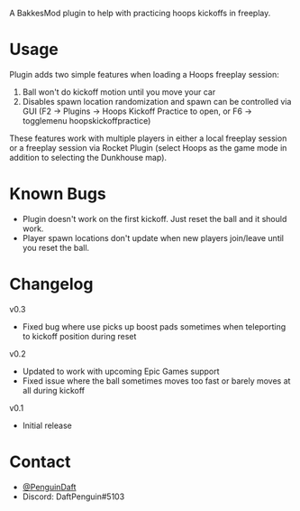 A BakkesMod plugin to help with practicing hoops kickoffs in freeplay.

# Usage

Plugin adds two simple features when loading a Hoops freeplay session:
1. Ball won't do kickoff motion until you move your car
2. Disables spawn location randomization and spawn can be controlled via GUI (F2 -> Plugins -> Hoops Kickoff Practice to open, or F6 -> togglemenu hoopskickoffpractice)

These features work with multiple players in either a local freeplay session or a freeplay session via Rocket Plugin (select Hoops as the game mode in addition to selecting the Dunkhouse map).

# Known Bugs

* Plugin doesn't work on the first kickoff. Just reset the ball and it should work.
* Player spawn locations don't update when new players join/leave until you reset the ball.

# Changelog

v0.3
* Fixed bug where use picks up boost pads sometimes when teleporting to kickoff position during reset

v0.2
* Updated to work with upcoming Epic Games support
* Fixed issue where the ball sometimes moves too fast or barely moves at all during kickoff


v0.1
* Initial release

# Contact

* [@PenguinDaft](twitter.com/PenguinDaft)
* Discord: DaftPenguin#5103